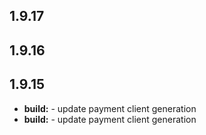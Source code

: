 ## 1.9.17



## 1.9.16



## 1.9.15

* **build:**  - update payment client generation
* **build:**  - update payment client generation